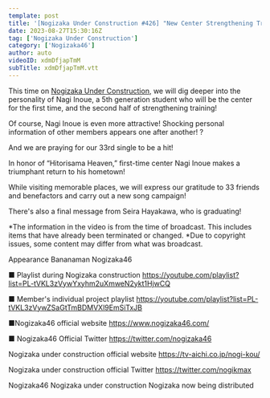 ```yaml
---
template: post
title: '[Nogizaka Under Construction #426] "New Center Strengthening Training Quiz Inoue Nagi Part 2/33rd Single Hit Prayer Part 1" 2023.08.27 OA'
date: 2023-08-27T15:30:16Z
tag: ['Nogizaka Under Construction']
category: ['Nogizaka46']
author: auto 
videoID: xdmDfjapTmM
subTitle: xdmDfjapTmM.vtt
---
```

This time on [Nogizaka Under Construction](https://www.jpopsub.com/tag/nogizaka-under-construction), we will dig deeper into the personality of Nagi Inoue, a 5th generation student who will be the center for the first time, and the second half of strengthening training!

Of course, Nagi Inoue is even more attractive! Shocking personal information of other members appears one after another! ?

And we are praying for our 33rd single to be a hit!

In honor of “Hitorisama Heaven,” first-time center Nagi Inoue makes a triumphant return to his hometown!

While visiting memorable places, we will express our gratitude to 33 friends and benefactors and carry out a new song campaign!

There's also a final message from Seira Hayakawa, who is graduating!

*The information in the video is from the time of broadcast. This includes items that have already been terminated or changed.
*Due to copyright issues, some content may differ from what was broadcast.

Appearance
Bananaman Nogizaka46

■ Playlist during Nogizaka construction
https://youtube.com/playlist?list=PL-tVKL3zVywYxyhm2uXmweN2ykt1HjwCQ

■ Member's individual project playlist
https://youtube.com/playlist?list=PL-tVKL3zVywZSaGtTmBDMVXl9EmSiTxJB

■Nogizaka46 official website
https://www.nogizaka46.com/

■ Nogizaka46 Official Twitter
https://twitter.com/nogizaka46

Nogizaka under construction official website
https://tv-aichi.co.jp/nogi-kou/

Nogizaka under construction official Twitter
https://twitter.com/nogikmax

Nogizaka46 Nogizaka under construction Nogizaka now being distributed